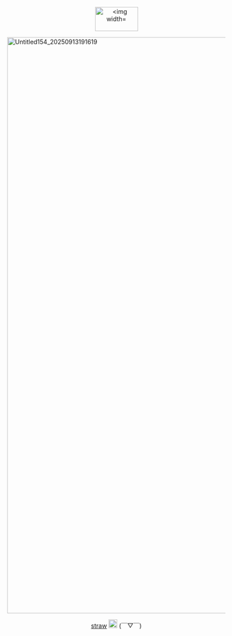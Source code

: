<p align="center">
  <img width="99" height="56" alt="<img width="99" height="56" alt="Untitled156_20250913191218" src="https://github.com/user-attachments/assets/1ce93963-c317-4c50-bcc5-540908766b7a" />
</p>
<img width="3000" height="1332" alt="Untitled154_20250913191619" src="https://github.com/user-attachments/assets/d6b904c2-d7dd-497b-a89f-89ce7e56fed8" />


<p align="center">
  <a href="https://vlach.straw.page">straw</a>
  <img src="https://64.media.tumblr.com/82841c0f439b3ff42936a7cdc64a73a8/48ab18e98b53e06b-9c/s75x75_c1/10fbb6f3f5c16fdaf8288e08eb60bf73b990b07b.gif" alt="Example Image" width="20">
 (￣▽￣)
